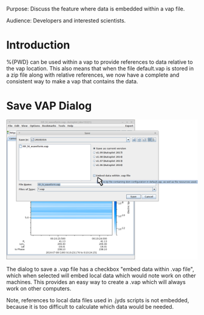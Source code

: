 Purpose: Discuss the feature where data is embedded within a vap file.

Audience: Developers and interested scientists.

# Introduction

%{PWD} can be used within a vap to provide references to data relative
to the vap location. This also means that when the file default.vap is
stored in a zip file along with relative references, we now have a
complete and consistent way to make a vap that contains the data.

# Save VAP Dialog

![saveVapEmbed.png](saveVapEmbed.png "saveVapEmbed.png")

The dialog to save a .vap file has a checkbox "embed data within .vap
file", which when selected will embed local data which would note work
on other machines. This provides an easy way to create a .vap which will
always work on other computers.

Note, references to local data files used in .jyds scripts is not
embedded, because it is too difficult to calculate which data would be
needed.

